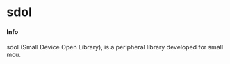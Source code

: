 # sdol

#### Info
sdol (Small Device Open Library), is a peripheral library developed for small mcu.
